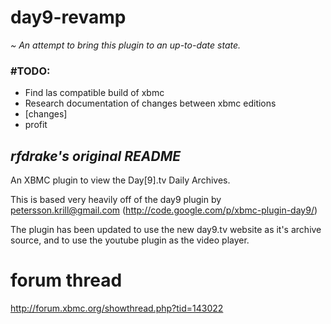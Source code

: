 # day9-revamp

*~	An attempt to bring this plugin to an up-to-date state.*

###	**#TODO:**
* Find las compatible build of xbmc
* Research documentation of changes between xbmc editions
* [changes]
* profit




## *rfdrake's original README*


An XBMC plugin to view the Day[9].tv Daily Archives.


This is based very heavily off of the day9 plugin by
petersson.krill@gmail.com (http://code.google.com/p/xbmc-plugin-day9/)

The plugin has been updated to use the new day9.tv website as it's archive
source, and to use the youtube plugin as the video player.

forum thread
============
http://forum.xbmc.org/showthread.php?tid=143022
